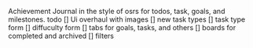 Achievement Journal in the style of osrs for todos, task, goals, and milestones.
todo
[] Ui overhaul with images
[] new task types
[] task type form
[] diffuculty form
[] tabs for goals, tasks, and others
[] boards for completed and archived
[] filters
